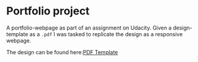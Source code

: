 # Portfolio project

A portfolio-webpage as part of an assignment on Udacity. Given a design-template as a `.pdf` I was tasked to replicate the design as a responsive webpage.

The design can be found here:[PDF Template](design-mockup-portfolio.pdf)
